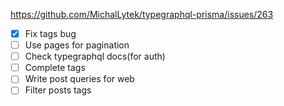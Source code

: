 https://github.com/MichalLytek/typegraphql-prisma/issues/263
- [x] Fix tags bug
- [ ] Use pages for pagination
- [ ] Check typegraphql docs(for auth)
- [ ] Complete tags
- [ ] Write post queries for web
- [ ] Filter posts tags
